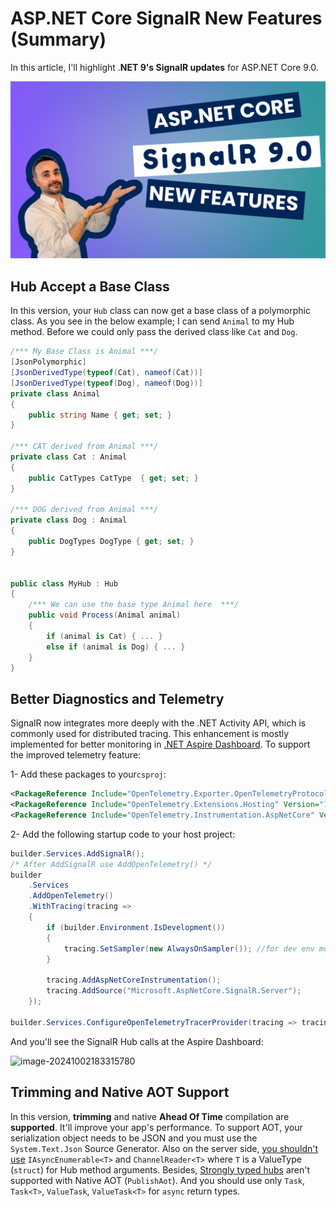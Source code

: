 # ASP.NET Core SignalR New Features (Summary)

In this article, I'll highlight .**NET 9's SignalR updates** for ASP.NET Core 9.0. 

![cover](cover.png)

## Hub Accept a Base Class

In this version, your `Hub` class can now get a base class of a polymorphic class. As you see in the below example; I can send `Animal` to my Hub method. Before we could only pass the derived class like `Cat` and `Dog`.

```csharp
/*** My Base Class is Animal ***/
[JsonPolymorphic]
[JsonDerivedType(typeof(Cat), nameof(Cat))]
[JsonDerivedType(typeof(Dog), nameof(Dog))]
private class Animal
{
    public string Name { get; set; }
}

/*** CAT derived from Animal ***/
private class Cat : Animal
{
    public CatTypes CatType  { get; set; }
}

/*** DOG derived from Animal ***/
private class Dog : Animal
{
    public DogTypes DogType { get; set; }
}


public class MyHub : Hub
{
    /*** We can use the base type Animal here  ***/
    public void Process(Animal animal)
    {
        if (animal is Cat) { ... }
        else if (animal is Dog) { ... }
    }
}

```



## Better Diagnostics and Telemetry

SignalR now integrates more deeply with the .NET Activity API, which is commonly used for distributed tracing. This enhancement is mostly implemented for better monitoring in  [.NET Aspire Dashboard](https://learn.microsoft.com/en-us/dotnet/aspire/fundamentals/dashboard/overview?tabs=bash#using-the-dashboard-with-net-aspire-projects). To support the improved telemetry feature:

1- Add these packages to your`csproj`:

```xml
<PackageReference Include="OpenTelemetry.Exporter.OpenTelemetryProtocol" Version="1.9.0" />
<PackageReference Include="OpenTelemetry.Extensions.Hosting" Version="1.9.0" />
<PackageReference Include="OpenTelemetry.Instrumentation.AspNetCore" Version="1.9.0" />
```

2- Add the following startup code to your host project:

```csharp
builder.Services.AddSignalR();
/* After AddSignalR use AddOpenTelemetry() */
builder
    .Services
    .AddOpenTelemetry()
    .WithTracing(tracing =>
    {
        if (builder.Environment.IsDevelopment())
        {         
            tracing.SetSampler(new AlwaysOnSampler()); //for dev env monitor all traces
        }

        tracing.AddAspNetCoreInstrumentation();
        tracing.AddSource("Microsoft.AspNetCore.SignalR.Server");
    });

builder.Services.ConfigureOpenTelemetryTracerProvider(tracing => tracing.AddOtlpExporter());
```

And you'll see the SignalR Hub calls at the Aspire Dashboard:

![image-20241002183315780](C:\Users\alper\AppData\Roaming\Typora\typora-user-images\image-20241002183315780.png)



## Trimming and Native AOT Support

In this version, **trimming** and native **Ahead Of Time** compilation are **supported**. It'll improve your app's performance. To support AOT, your serialization object needs to be JSON and you must use the  `System.Text.Json` Source Generator. Also on the server side, [you shouldn't use](https://github.com/dotnet/aspnetcore/issues/56179) `IAsyncEnumerable<T>` and `ChannelReader<T>` where `T` is a ValueType (`struct`) for  Hub method arguments. Besides, [Strongly typed hubs](https://learn.microsoft.com/en-us/aspnet/core/signalr/hubs?view=aspnetcore-8.0#strongly-typed-hubs) aren't supported with Native AOT (`PublishAot`).  And you should use only `Task`, `Task<T>`, `ValueTask`, `ValueTask<T>` for `async` return types.



